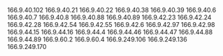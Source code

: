 166.9.40.102
166.9.40.21
166.9.40.22
166.9.40.38
166.9.40.39
166.9.40.6
166.9.40.7
166.9.40.8
166.9.40.88
166.9.40.89
166.9.42.23
166.9.42.24
166.9.42.28
166.9.42.54
166.9.42.55
166.9.42.6
166.9.42.97
166.9.42.98
166.9.44.15
166.9.44.16
166.9.44.4
166.9.44.46
166.9.44.47
166.9.44.88
166.9.44.89
166.9.60.2
166.9.60.4
166.9.249.106
166.9.249.136
166.9.249.170
